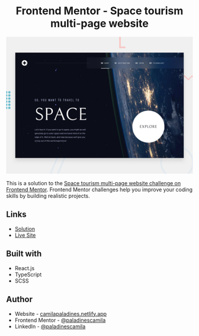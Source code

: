 <h1 align="center"> Frontend Mentor - Space tourism multi-page website</h1>

![](/public/preview.jpg)

This is a solution to the [Space tourism multi-page website challenge on Frontend Mentor](https://www.frontendmentor.io/challenges/space-tourism-multipage-website-gRWj1URZ3). Frontend Mentor challenges help you improve your coding skills by building realistic projects.

## Links

-   [Solution](https://www.frontendmentor.io/solutions/space-tourism-multipage-website-S3RicP_mv7)
-   [Live Site](https://stmw-frontend-mentor.netlify.app)

## Built with

-   React.js
-   TypeScript
-   SCSS

## Author

-   Website - [camilapaladines.netlify.app](https://camilapaladines.netlify.app)
-   Frontend Mentor - [@paladinescamila](https://www.frontendmentor.io/profile/paladinescamila)
-   LinkedIn - [@paladinescamila](https://co.linkedin.com/in/paladinescamila)
